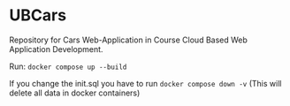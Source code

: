 # UBCars
Repository for Cars Web-Application in Course Cloud Based Web Application Development.

Run: ```docker compose up --build```

If you change the init.sql you have to run ```docker compose down -v``` (This will delete all data in docker containers)